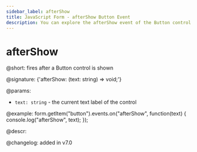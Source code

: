 ```yaml
---
sidebar_label: afterShow
title: JavaScript Form - afterShow Button Event 
description: You can explore the afterShow event of the Button control of Form in the documentation of the DHTMLX JavaScript UI library. Browse developer guides and API reference, try out code examples and live demos, and download a free 30-day evaluation version of DHTMLX Suite 7.
---
```


# afterShow

@short: fires after a Button control is shown

@signature: {'afterShow: (text: string) => void;'}

@params:
- `text: string` - the current text label of the control

@example:
form.getItem("button").events.on("afterShow", function(text) {
    console.log("afterShow", text);
});

@descr:

@changelog: added in v7.0
